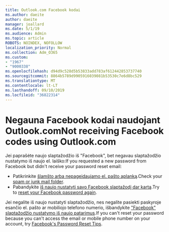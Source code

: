 ```yaml
---
title: Outlook.com Facebook kodai
ms.author: daeite
author: daeite
manager: joallard
ms.date: 5/1/19
ms.audience: Admin
ms.topic: article
ROBOTS: NOINDEX, NOFOLLOW
localization_priority: Normal
ms.collection: Adm_O365
ms.custom:
- "1967"
- "9000338"
ms.openlocfilehash: d94d9c528d5b53833add783af612442853737740
ms.sourcegitcommit: 8864b5789d9905916039081b53530c7e6d8bc529
ms.translationtype: MT
ms.contentlocale: lt-LT
ms.lasthandoff: 09/10/2019
ms.locfileid: "36822314"
---
```

# <a name="not-receiving-facebook-codes-using-outlookcom"></a><span data-ttu-id="fd14e-102">Negauna Facebook kodai naudojant Outlook.com</span><span class="sxs-lookup"><span data-stu-id="fd14e-102">Not receiving Facebook codes using Outlook.com</span></span>

<span data-ttu-id="fd14e-103">Jei paprašėte naujo slaptažodžio iš "Facebook", bet negavau slaptažodžio nustatymo iš naujo el. laiško:</span><span class="sxs-lookup"><span data-stu-id="fd14e-103">If you requested a new password from Facebook but didn't receive your password reset email:</span></span>

- <span data-ttu-id="fd14e-104">Patikrinkite [šlamšto arba nepageidaujamo el. pašto aplanką](https://outlook.live.com/mail/junkemail).</span><span class="sxs-lookup"><span data-stu-id="fd14e-104">Check your [spam or junk mail folder](https://outlook.live.com/mail/junkemail).</span></span>
- <span data-ttu-id="fd14e-105">Pabandykite [iš naujo nustatyti savo Facebook slaptažodį dar kartą](https://aka.ms/facebook-password-reset).</span><span class="sxs-lookup"><span data-stu-id="fd14e-105">Try to [reset your Facebook password again](https://aka.ms/facebook-password-reset).</span></span>

<span data-ttu-id="fd14e-106">Jei negalite iš naujo nustatyti slaptažodžio, nes negalite pasiekti paskyroje esančio el. pašto ar mobiliojo telefono numerio, išbandykite ["Facebook" slaptažodžio nustatymo iš naujo patarimus](https://aka.ms/facebook-password-help).</span><span class="sxs-lookup"><span data-stu-id="fd14e-106">If you can't reset your password because you can't access the email or mobile phone number on your account, try [Facebook's Password Reset Tips](https://aka.ms/facebook-password-help).</span></span>